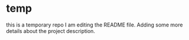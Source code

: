 # temp
this is a temporary repo
I am editing the README file. Adding some more details about the project description.

